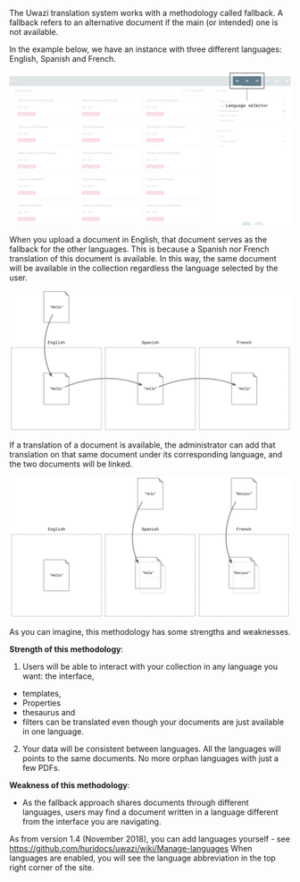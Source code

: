 The Uwazi translation system works with a methodology called fallback. A fallback refers to an alternative document if the main (or intended) one is not available.

In the example below, we have an instance with three different languages: English, Spanish and French.

![](https://github.com/quincywiele/HURIDOCS-User-Manuals/blob/master/language%20selector.png)

When you upload a document in English, that document serves as the fallback for the other languages. This is because a Spanish nor French translation of this document is available. In this way, the same document will be available in the collection regardless the language selected by the user.

![](https://github.com/quincywiele/HURIDOCS-User-Manuals/blob/master/hello.png)

If a translation of a document is available, the administrator can add that translation on that same document under its corresponding language, and the two documents will be linked.

![](https://github.com/quincywiele/HURIDOCS-User-Manuals/blob/master/hello2.png)

As you can imagine, this methodology has some strengths and weaknesses. 

**Strength of this methodology**:
1. Users will be able to interact with your collection in any language you want: the interface,
* templates, 
* Properties
* thesaurus and 
* filters can be translated even though your documents are just available in one language.
2. Your data will be consistent between languages. All the languages will points to the same documents. No more orphan languages with just a few PDFs.

**Weakness of this methodology**:
* As the fallback approach shares documents through different languages, users may find a document written in a language different from the interface you are navigating.

As from version 1.4 (November 2018), you can add languages yourself - see https://github.com/huridocs/uwazi/wiki/Manage-languages
When languages are enabled, you will see the language abbreviation in the top right corner of the site.


